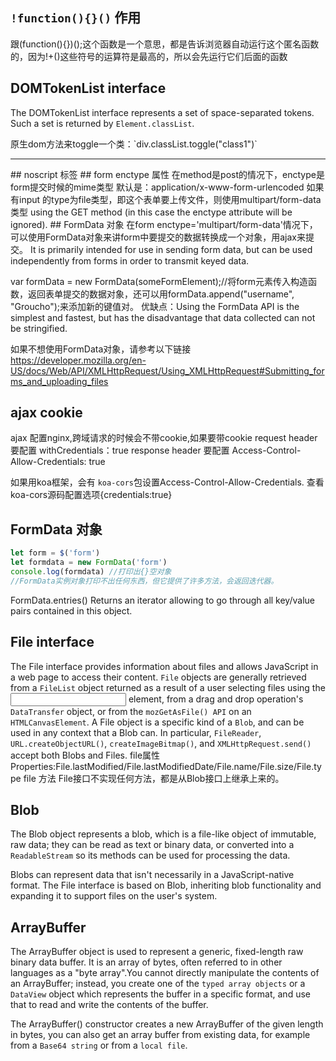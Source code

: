 ## `!function(){}()` 作用
跟(function(){})();这个函数是一个意思，都是告诉浏览器自动运行这个匿名函数的，因为!+()这些符号的运算符是最高的，所以会先运行它们后面的函数
## DOMTokenList interface
The DOMTokenList interface represents a set of space-separated tokens. Such a set is returned by `Element.classList`.
<div class="class1 class2"></div>
原生dom方法来toggle一个类：`div.classList.toggle("class1")`
<hr>
## noscript 标签
## form
enctype 属性
在method是post的情况下，enctype是form提交时候的mime类型
默认是：application/x-www-form-urlencoded
如果有input 的type为file类型，即这个表单要上传文件，则使用multipart/form-data类型
using the GET method (in this case the enctype attribute will be ignored).
## FormData 对象
在form enctype='multipart/form-data'情况下，可以使用FormData对象来讲form中要提交的数据转换成一个对象，用ajax来提交。
It is primarily intended for use in sending form data, but can be used independently from forms in order to transmit keyed data.

var formData = new FormData(someFormElement);//将form元素传入构造函数，返回表单提交的数据对象，还可以用formData.append("username", "Groucho");来添加新的键值对。
优缺点：Using the FormData API is the simplest and fastest, but has the disadvantage that data collected can not be stringified.

如果不想使用FormData对象，请参考以下链接
https://developer.mozilla.org/en-US/docs/Web/API/XMLHttpRequest/Using_XMLHttpRequest#Submitting_forms_and_uploading_files

## ajax cookie
ajax 配置nginx,跨域请求的时候会不带cookie,如果要带cookie
request header 要配置 withCredentials：true
response header 要配置 Access-Control-Allow-Credentials: true

如果用koa框架，会有 `koa-cors`包设置Access-Control-Allow-Credentials.  查看koa-cors源码配置选项{credentials:true}
## FormData 对象
```js
let form = $('form')
let formdata = new FormData('form')
console.log(formdata) //打印出{}空对象
//FormData实例对象打印不出任何东西，但它提供了许多方法，会返回迭代器。
```
FormData.entries()
Returns an iterator allowing to go through all key/value pairs contained in this object.
## File interface
The File interface provides information about files and allows JavaScript in a web page to access their content.
`File` objects are generally retrieved from a `FileList` object returned as a result of a user selecting files using the <input> element, from a drag and drop operation's `DataTransfer` object, or from the `mozGetAsFile() API` on an `HTMLCanvasElement`.
A File object is a specific kind of a `Blob`, and can be used in any context that a Blob can. In particular, `FileReader`, `URL.createObjectURL()`, `createImageBitmap()`, and `XMLHttpRequest.send()` accept both Blobs and Files.
file属性
Properties:File.lastModified/File.lastModifiedDate/File.name/File.size/File.type
file 方法
File接口不实现任何方法，都是从Blob接口上继承上来的。
## Blob
The Blob object represents a blob, which is a file-like object of immutable, raw data; they can be read as text or binary data, or converted into a `ReadableStream` so its methods can be used for processing the data.

Blobs can represent data that isn't necessarily in a JavaScript-native format. The File interface is based on Blob, inheriting blob functionality and expanding it to support files on the user's system.
## ArrayBuffer
The ArrayBuffer object is used to represent a generic, fixed-length raw binary data buffer.
It is an array of bytes, often referred to in other languages as a "byte array".You cannot directly manipulate the contents of an ArrayBuffer; instead, you create one of the `typed array objects` or a `DataView` object which represents the buffer in a specific format, and use that to read and write the contents of the buffer.

The ArrayBuffer() constructor creates a new ArrayBuffer of the given length in bytes, you can also get an array buffer from existing data, for example from a `Base64 string` or from a `local file`.